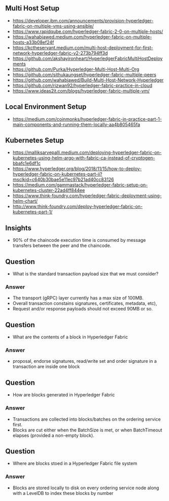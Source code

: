 ## Multi Host Setup
- https://developer.ibm.com/announcements/provision-hyperledger-fabric-on-multiple-vms-using-ansible/
- https://www.rapidqube.com/hyperledger-fabric-2-0-on-multiple-hosts/
- https://wahabjawed.medium.com/hyperledger-fabric-on-multiple-hosts-a33b08ef24f
- https://kctheservant.medium.com/multi-host-deployment-for-first-network-hyperledger-fabric-v2-273b794ff3d
- https://github.com/akshayironheart/HyperledgerFabricMultiHostDeployments
- https://github.com/Purka/Hyperledger-Multi-Host-Multi-Org
- https://github.com/sithukaungset/hyperledger-fabric-multiple-peers
- https://github.com/wahabjawed/Build-Multi-Host-Network-Hyperledger
- https://github.com/rizwan92/hyperledger-fabric-practice-in-cloud
- https://www.ideas2it.com/blogs/hyperledger-fabric-multiple-vm/

## Local Environment Setup
- https://medium.com/coinmonks/hyperledger-fabric-in-practice-part-1-main-components-and-running-them-locally-aa4b805465fa

## Kubernetes Setup
- https://malliksarvepalli.medium.com/deploying-hyperledger-fabric-on-kubernetes-using-helm-argo-with-fabric-ca-instead-of-cryptogen-bbafc1e6df1c
- https://www.hyperledger.org/blog/2018/11/15/how-to-deploy-hyperledger-fabric-on-kubernetes-part-ii?msclkid=c640b30bae5e11ec97b21ad40cc83126
- https://medium.com/gammastack/hyperledger-fabric-setup-on-kubernetes-cluster-22ad4ff844ee
- https://www.think-foundry.com/hyperledger-fabric-deployment-using-helm-chart/
- http://www.think-foundry.com/deploy-hyperledger-fabric-on-kubernetes-part-1/

## Insights
- 90% of the chaincode execution time is consumed by message transfers between the peer and the chaincode. 

## Question
- What is the standard transaction payload size that we must consider?
### Answer
- The transport (gRPC) layer currently has a max size of 100MB.  
- Overall transaction constains signatures, certificates, metadata, etc),
- Request and/or response payloads should not exceed 90MB or so.

## Question
- What are the contents of a block in Hyperledger Fabric
### Answer
- proposal, endorse signatures, read/write set and order signature in a transaction are inside one block

## Question
- How are blocks generated in Hyperledger Fabric

### Answer
- Transactions are collected into blocks/batches on the ordering service first. 
- Blocks are cut either when the BatchSize is met, or when BatchTimeout elapses (provided a non-empty block).

## Question
- Where are blocks stoed in a Hyperledger Fabric file system

### Answer
- Blocks are stored locally to disk on every ordering service node along with a LevelDB to index these blocks by number 
